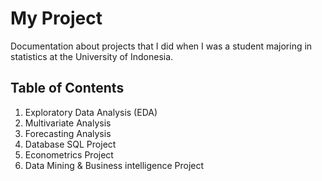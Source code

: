 # My Project

Documentation about projects that I did when I was a student majoring in statistics at the University of Indonesia.

## Table of Contents

1. Exploratory Data Analysis (EDA)
2. Multivariate Analysis
3. Forecasting Analysis
4. Database SQL Project
5. Econometrics Project
6. Data Mining & Business intelligence Project

